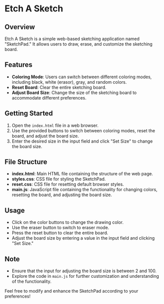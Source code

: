 # Etch A Sketch

## Overview

Etch A Sketch is a simple web-based sketching application named "SketchPad." It allows users to draw, erase, and customize the sketching board.

## Features

- **Coloring Mode**: Users can switch between different coloring modes, including black, white (erasor), gray, and random colors.
- **Reset Board**: Clear the entire sketching board.
- **Adjust Board Size**: Change the size of the sketching board to accommodate different preferences.

## Getting Started

1. Open the `index.html` file in a web browser.
2. Use the provided buttons to switch between coloring modes, reset the board, and adjust the board size.
3. Enter the desired size in the input field and click "Set Size" to change the board size.

## File Structure

- **index.html**: Main HTML file containing the structure of the web page.
- **styles.css**: CSS file for styling the SketchPad.
- **reset.css**: CSS file for resetting default browser styles.
- **main.js**: JavaScript file containing the functionality for changing colors, resetting the board, and adjusting the board size.

## Usage

- Click on the color buttons to change the drawing color.
- Use the eraser button to switch to eraser mode.
- Press the reset button to clear the entire board.
- Adjust the board size by entering a value in the input field and clicking "Set Size."

## Note

- Ensure that the input for adjusting the board size is between 2 and 100.
- Explore the code in `main.js` for further customization and understanding of the functionality.

Feel free to modify and enhance the SketchPad according to your preferences!
